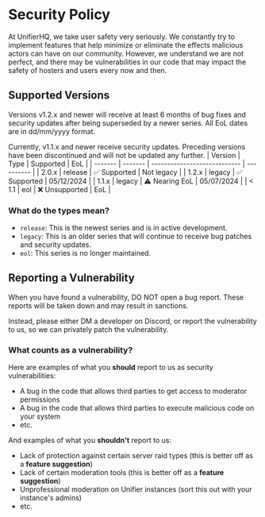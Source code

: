 # Security Policy
At UnifierHQ, we take user safety very seriously. We constantly try to 
implement features that help minimize or eliminate the effects malicious
actors can have on our community. However, we understand we are not 
perfect, and there may be vulnerabilities in our code that may impact 
the safety of hosters and users every now and then.

## Supported Versions
Versions v1.2.x and newer will receive at least 6 months of bug fixes and
security updates after being superseded by a newer series. All EoL dates
are in dd/mm/yyyy format.

Currently, v1.1.x and newer receive security updates. Preceding versions
have been discontinued and will not be updated any further.
| Version | Type    | Supported                    | EoL        |
| ------- | ------- | ---------------------------- | ---------- |
| 2.0.x   | release | :white_check_mark: Supported | Not legacy |
| 1.2.x   | legacy  | :white_check_mark: Supported | 05/12/2024 |
| 1.1.x   | legacy  | :warning: Nearing EoL        | 05/07/2024 |
| < 1.1   | eol     | :x: Unsupported              | EoL        |

### What do the types mean?
- `release`: This is the newest series and is in active development.
- `legacy`: This is an older series that will continue to receive bug
  patches and security updates.
- `eol`: This series is no longer maintained.

## Reporting a Vulnerability
When you have found a vulnerability, DO NOT open a bug report. These 
reports will be taken down and may result in sanctions.

Instead, please either DM a developer on Discord, or report the 
vulnerability to us, so we can privately patch the vulnerability.

### What counts as a vulnerability?
Here are examples of what you **should** report to us as security
vulnerabilities:
- A bug in the code that allows third parties to get access to moderator
  permissions
- A bug in the code that allows third parties to execute malicious code
  on your system
- etc.

And examples of what you **shouldn't** report to us:
- Lack of protection against certain server raid types (this is better
  off as a **feature suggestion**)
- Lack of certain moderation tools (this is better off as a **feature
  suggestion**)
- Unprofessional moderation on Unifier instances (sort this out with your
  instance's admins)
- etc.

